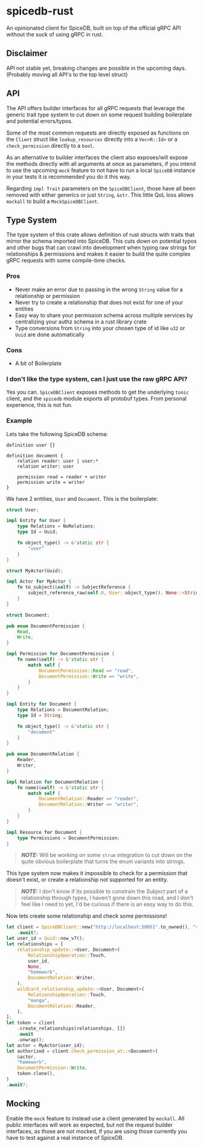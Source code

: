 # spicedb-rust

An opinionated client for SpiceDB, built on top of the official gRPC API without the suck of using gRPC in rust.

## Disclaimer
API not stable yet, breaking changes are possible in the upcoming days.
(Probably moving all API's to the top level struct)


## API
The API offers builder interfaces for all gRPC requests that leverage the generic trait type system to 
cut down on some request building boilerplate and potential errors/typos.

Some of the most common requests are directly exposed as functions on the `Client` struct like `lookup_resources` directly into a `Vec<R::Id>` or a `check_permission` directly to a `bool`.

As an alternative to builder interfaces the client also exposes/will expose the methods directly with all arguments at once as parameters, if you intend to use the upcoming `mock` feature to not have to run a local `SpiceDB` instance in your tests it is recommended you do it this way.

Regarding `impl Trait` parameters on the `SpiceDBClient`, those have all been removed with either generics or just `String`, `&str`. This little QoL loss allows `mockall` to build a `MockSpiceDBClient`.

## Type System
The type system of this crate allows definition of rust structs with traits that mirror the schema imported into SpiceDB. This cuts down on potential typos and other bugs that can crawl into development when typing raw strings for relationships & permissions and makes it easier to build the quite complex gRPC requests with some compile-time checks.

### Pros
- Never make an error due to passing in the wrong `String` value for a relationship or permission
- Never try to create a relationship that does not exist for one of your entities
- Easy way to share your permission schema across multiple services by centralizing your authz schema in a rust library crate
- Type conversions from `String` into your chosen type of id like `u32` or `Uuid` are done automatically

### Cons
- A bit of Boilerplate

### I don't like the type system, can I just use the raw gRPC API?
Yes you can. `SpiceDBClient` exposes methods to get the underlying `tonic` client, and the `spicedb` module exports all protobuf types. From personal experience, this is not fun.

### Example
Lets take the following SpiceDB schema:
```zed
definition user {}

definition document {
    relation reader: user | user:*
    relation writer: user
    
    permission read = reader + writer
    permission write = writer
}
```
We have 2 entities, `User` and `Document`. This is the boilerplate:

```rust
struct User;

impl Entity for User {
    type Relations = NoRelations;
    type Id = Uuid;

    fn object_type() -> &'static str {
        "user"
    }
}

struct MyActor(Uuid);

impl Actor for MyActor {
    fn to_subject(&self) -> SubjectReference {
        subject_reference_raw(self.0, User::object_type(), None::<String>)
    }
}

struct Document;

pub enum DocumentPermission {
    Read,
    Write,
}

impl Permission for DocumentPermission {
    fn name(&self) -> &'static str {
        match self {
            DocumentPermission::Read => "read",
            DocumentPermission::Write => "write",
        }
    }
}

impl Entity for Document {
    type Relations = DocumentRelation;
    type Id = String;

    fn object_type() -> &'static str {
        "document"
    }
}

pub enum DocumentRelation {
    Reader,
    Writer,
}

impl Relation for DocumentRelation {
    fn name(&self) -> &'static str {
        match self {
            DocumentRelation::Reader => "reader",
            DocumentRelation::Writer => "writer",
        }
    }
}

impl Resource for Document {
    type Permissions = DocumentPermission;
}

```
> **_NOTE:_** Will be working on some `strum` integration to cut down on the quite obvious boilerplate that turns the enum variants into strings.

This type system now makes it impossible to check for a permission that doesn't exist, or create a relationship not supported for an entity. 

> **_NOTE:_** I don't know if its possible to constrain the *Subject* part of a relationship through types, I haven't gone down this road, and I don't feel like I need to yet, I'd be curious if there is an easy way to do this.

Now lets create some relationship and check some permissions!
```rust
let client = SpiceDBClient::new("http://localhost:50051".to_owned(), "randomkey")
    .await?;
let user_id = Uuid::now_v7();
let relationships = [
    relationship_update::<User, Document>(
        RelationshipOperation::Touch,
        user_id,
        None,
        "homework",
        DocumentRelation::Writer,
    ),
    wildcard_relationship_update::<User, Document>(
        RelationshipOperation::Touch,
        "manga",
        DocumentRelation::Reader,
    ),
];
let token = client
    .create_relationships(relationships, [])
    .await
    .unwrap();
let actor = MyActor(user_id);
let authorized = client.check_permission_at::<Document>(
    &actor,
    "homework",
    DocumentPermission::Write,
    token.clone(),
)
.await?;
```

## Mocking
Enable the `mock` feature to instead use a client generated by `mockall`.
All public interfaces will work as expected, but not the request builder interfaces, as those are not mocked, if you are using those currently you have to test against a real instance of SpiceDB.
